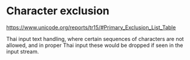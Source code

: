 # Character exclusion

https://www.unicode.org/reports/tr15/#Primary_Exclusion_List_Table

Thai input text handling, where certain sequences of characters are not allowed, and in proper Thai input these would be dropped if seen in the input stream.

